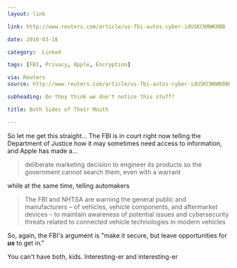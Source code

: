 ```yaml
---
layout: link

link: http://www.reuters.com/article/us-fbi-autos-cyber-idUSKCN0WK0BB

date: 2016-03-18

category:  Linked 

tags: [FBI, Privacy, Apple, Encryption]

via: Reuters
source: http://www.reuters.com/article/us-fbi-autos-cyber-idUSKCN0WK0BB

subheading: Do they think we don't notice this stuff?

title: Both Sides of Their Mouth

---
```

So let me get this straight...  The FBI is in court right now telling the Department of Justice how it may sometimes need access to information, and Apple has made a... 

> deliberate marketing decision to engineer its products so the government cannot search them, even with a warrant

<!-- more --> 
 
while at the same time, telling automakers 

> The FBI and NHTSA are warning the general public and manufacturers – of vehicles, vehicle components, and aftermarket devices – to maintain awareness of potential issues and cybersecurity threats related to connected vehicle technologies in modern vehicles  
  
So, again, the FBI's argument is "make it secure, but leave opportunities for ***us*** to get in."  

You can't have both, kids.  Interesting-er and interesting-er